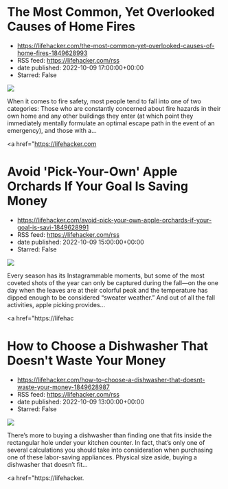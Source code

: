 # The Most Common, Yet Overlooked Causes of Home Fires
 - https://lifehacker.com/the-most-common-yet-overlooked-causes-of-home-fires-1849628993
 - RSS feed: https://lifehacker.com/rss
 - date published: 2022-10-09 17:00:00+00:00
 - Starred: False

<img src="https://i.kinja-img.com/gawker-media/image/upload/s--ya3gHmHy--/c_fit,fl_progressive,q_80,w_636/0575160cf90c57b7a774208aef5a9eaa.jpg" /><p>When it comes to fire safety, most people tend to fall into one of two categories: Those who are constantly concerned about fire hazards in their own home and any other buildings they enter (at which point they immediately mentally formulate an optimal escape path in the event of an emergency), and those with a…</p><p><a href="https://lifehacker.com

# Avoid 'Pick-Your-Own' Apple Orchards If Your Goal Is Saving Money
 - https://lifehacker.com/avoid-pick-your-own-apple-orchards-if-your-goal-is-savi-1849628991
 - RSS feed: https://lifehacker.com/rss
 - date published: 2022-10-09 15:00:00+00:00
 - Starred: False

<img src="https://i.kinja-img.com/gawker-media/image/upload/s--Utgpa1w4--/c_fit,fl_progressive,q_80,w_636/12c1425ec99798be28a82d0be9145808.jpg" /><p>Every season has its Instagrammable moments, but some of the most coveted shots of the year can only be captured during the fall—on the one day when the leaves are at their colorful peak and the temperature has dipped enough to be considered “sweater weather.” And out of all the fall activities, apple picking provides…</p><p><a href="https://lifehac

# How to Choose a Dishwasher That Doesn't Waste Your Money
 - https://lifehacker.com/how-to-choose-a-dishwasher-that-doesnt-waste-your-money-1849628987
 - RSS feed: https://lifehacker.com/rss
 - date published: 2022-10-09 13:00:00+00:00
 - Starred: False

<img src="https://i.kinja-img.com/gawker-media/image/upload/s--BzR5rMm9--/c_fit,fl_progressive,q_80,w_636/545b2f26ac22bdb257e365b6824be25f.jpg" /><p>There’s more to buying a dishwasher than finding one that fits inside the rectangular hole under your kitchen counter. In fact, that’s only one of several calculations you should  take into consideration when purchasing one of these labor-saving appliances. Physical size aside, buying a dishwasher that doesn’t fit…</p><p><a href="https://lifehacker.
